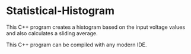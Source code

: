 # Statistical-Histogram
This C++ program creates a histogram based on the input voltage values and also calculates a sliding average.

This C++ program can be compiled with any modern IDE.
